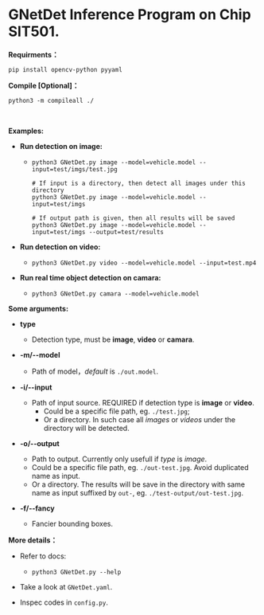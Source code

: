 # **GNetDet** Inference Program on Chip SIT501.



**Requirments：**

```shell
pip install opencv-python pyyaml
```

   

**Compile [Optional]：**

```shell
python3 -m compileall ./
```

​    

**Examples:**

- **Run detection on image:**

  - ```shell
    python3 GNetDet.py image --model=vehicle.model --input=test/imgs/test.jpg
    
    # If input is a directory, then detect all images under this directory
    python3 GNetDet.py image --model=vehicle.model --input=test/imgs
    
    # If output path is given, then all results will be saved
    python3 GNetDet.py image --model=vehicle.model --input=test/imgs --output=test/results
    ```

- **Run detection on video:**

  - ```shell
    python3 GNetDet.py video --model=vehicle.model --input=test.mp4
    ```

- **Run real time object detection on camara:**

  - ```shell
    python3 GNetDet.py camara --model=vehicle.model
    ```



**Some arguments:**

- **type**
  - Detection type, must be **image**, **video** or **camara**.

- **-m/--model**      
  - Path of model，*default* is  `./out.model`.
- **-i/--input** 
  - Path of input source. REQUIRED  if detection type is  **image** or **video**.
     - Could be a specific file path, eg. `./test.jpg`;
     - Or a directory. In such case all *images* or *videos* under the directory will be detected.
- **-o/--output**
     - Path to output.  Currently only usefull if *type* is *image*.
     - Could be a specific file path, eg. `./out-test.jpg`. Avoid duplicated name as input.
     - Or a directory. The results will be save in the directory with same name as input suffixed by `out-`, eg. `./test-output/out-test.jpg`.
- **-f/--fancy**
  - Fancier bounding boxes.



**More details：**

- Refer to docs:

  - ```
    python3 GNetDet.py --help
    ```

- Take a look at `GNetDet.yaml`.
- Inspec codes in `config.py`.
